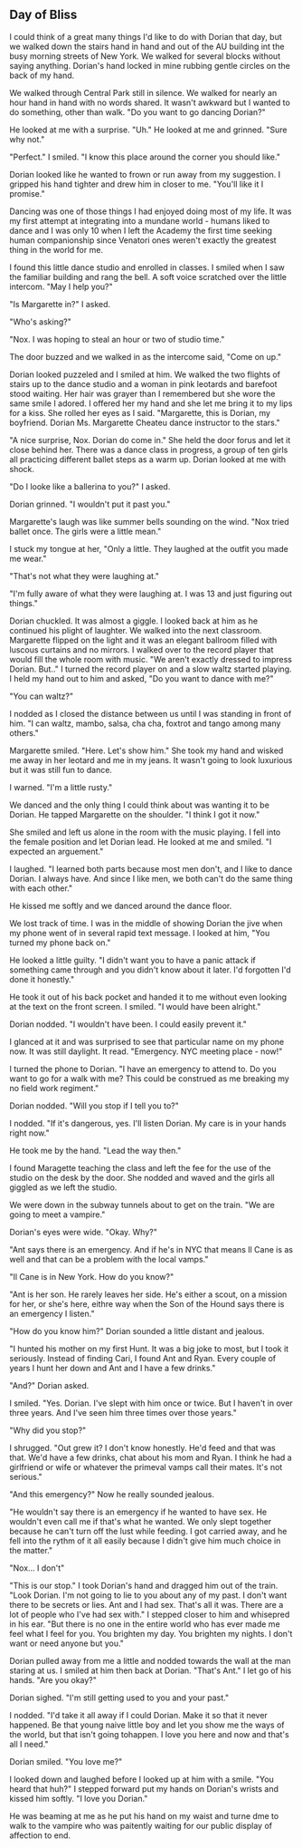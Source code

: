 ## Day of Bliss

I could think of a great many things I'd like to do with Dorian that day, but we walked down the stairs hand in hand and out of the AU building int the busy morning streets of New York.  We walked for several blocks without saying anything.  Dorian's hand locked in mine rubbing gentle circles on the back of my hand.

We walked through Central Park still in silence.  We walked for nearly an hour hand in hand with no words shared.  It wasn't awkward but I wanted to do something, other than walk.  "Do you want to go dancing Dorian?"

He looked at me with a surprise. "Uh."  He looked at me and grinned.  "Sure why not."

"Perfect."  I smiled.  "I know this place around the corner you should like."

Dorian looked like he wanted to frown or run away from my suggestion.  I gripped his hand tighter and drew him in closer to me.  "You'll like it I promise."

Dancing was one of those things I had enjoyed doing most of my life.  It was my first attempt at integrating into a mundane world - humans liked to dance and I was only 10 when I left the Academy the first time seeking human companionship since Venatori ones weren't exactly the greatest thing in the world for me.

I found this little dance studio and enrolled in classes.  I smiled when I saw the familiar building and rang the bell.  A soft voice scratched over the little intercom.  "May I help you?"

"Is Margarette in?"  I asked.

"Who's asking?"  

"Nox.  I was hoping to steal an hour or two of studio time."

The door buzzed and we walked in as the intercome said, "Come on up."

Dorian looked puzzeled and I smiled at him. We walked the two flights of stairs up to the dance studio and a woman in pink leotards and barefoot stood waiting.  Her hair was grayer than I remembered but she wore the same smile I adored.  I offered her my hand and she let me bring it to my lips for a kiss.  She rolled her eyes as I said.  "Margarette, this is Dorian, my boyfriend.  Dorian Ms. Margarette Cheateu dance instructor to the stars."

"A nice surprise, Nox.  Dorian do come in."  She held the door forus and let it close behind her.  There was a dance class in progress, a group of ten girls all practicing different ballet steps as a warm up.  Dorian looked at me with shock.

"Do I looke like a ballerina to you?"  I asked.

Dorian grinned.  "I wouldn't put it past you."

Margarette's laugh was like summer bells sounding on the wind.  "Nox tried ballet once.  The girls were a little mean."

I stuck my tongue at her, "Only a little.  They laughed at the outfit you made me wear."

"That's not what they were laughing at."

"I'm fully aware of what they were laughing at.  I was 13 and just figuring out things."

Dorian chuckled.  It was almost a giggle.  I looked back at him as he continued his plight of laughter.  We walked into the next classroom.  Margarette flipped on the light and it was an elegant ballroom filled with luscous curtains and no mirrors.  I walked over to the record player that would fill the whole room with music.  "We aren't exactly dressed to impress Dorian. But.." I turned the record player on and a slow waltz started playing.  I held my hand out to him and asked, "Do you want to dance with me?"

"You can waltz?"  

I nodded as I closed the distance between us until I was standing in front of him.  "I can waltz, mambo, salsa, cha cha, foxtrot and tango among many others."

Margarette smiled.  "Here.  Let's show him."  She took my hand and wisked me away in her leotard and me in my jeans.  It wasn't going to look luxurious but it was still fun to dance.

I warned.  "I'm a little rusty."

We danced and the only thing I could think about was wanting it to be Dorian.  He tapped Margarette on the shoulder.  "I think I got it now."

She smiled and left us alone in the room with the music playing.  I fell into the female position and let Dorian lead.  He looked at me and smiled.  "I expected an arguement."

I laughed.  "I learned both parts because most men don't, and I like to dance Dorian.  I always have.  And since I like men, we both can't do the same thing with each other."

He kissed me softly and we danced around the dance floor.

We lost track of time.  I was in the middle of showing Dorian the jive when my phone went of in several rapid text message.  I looked at him, "You turned my phone back on."

He looked a little guilty.  "I didn't want you to have a panic attack if something came through and you didn't know about it later.  I'd forgotten I'd done it honestly."

He took it out of his back pocket and handed it to me without even looking at the text on the front screen.  I smiled.  "I would have been alright."

Dorian nodded.  "I wouldn't have been.  I could easily prevent it."

I glanced at it and was surprised to see that particular name on my phone now.  It was still daylight.  It read.  "Emergency.  NYC meeting place - now!"

I turned the phone to Dorian.  "I have an emergency to attend to.  Do you want to go for a walk with me?  This could be construed as me breaking my no field work regiment."

Dorian nodded.  "Will you stop if I tell you to?"

I nodded.  "If it's dangerous, yes.  I'll listen Dorian.  My care is in your hands right now."

He took me by the hand.  "Lead the way then."

I found Maragette teaching the class and left the fee for the use of the studio on the desk by the door.  She nodded and waved and the girls all giggled as we left the studio.

We were down in the subway tunnels about to get on the train.  "We are going to meet a vampire."

Dorian's eyes were wide.  "Okay.  Why?"

"Ant says there is an emergency.  And if he's in NYC that means Il Cane is as well and that can be a problem with the local vamps."

"Il Cane is in New York.  How do you know?"

"Ant is her son.  He rarely leaves her side.  He's either a scout, on a mission for her, or she's here, eithre way when the Son of the Hound says there is an emergency I listen."

"How do you know him?"  Dorian sounded a little distant and jealous.

"I hunted his mother on my first Hunt.  It was a big joke to most, but I took it seriously.  Instead of finding Cari, I found Ant and Ryan.  Every couple of years I hunt her down and Ant and I have a few drinks."

"And?"  Dorian asked.

I smiled.  "Yes.  Dorian.  I've slept with him once or twice.  But I haven't in over three years.  And I've seen him three times over those years."

"Why did you stop?"

I shrugged.  "Out grew it?  I don't know honestly.  He'd feed and that was that.  We'd have a few drinks, chat about his mom and Ryan.  I think he had a girlfriend or wife or whatever the primeval vamps call their mates.  It's not serious."

"And this emergency?"  Now he really sounded jealous.

"He wouldn't say there is an emergency if he wanted to have sex.  He wouldn't even call me if that's what he wanted.  We only slept together because he can't turn off the lust while feeding.  I got carried away, and he fell into the rythm of it all easily because I didn't give him much choice in the matter."

"Nox... I don't"

"This is our stop."  I took Dorian's hand and dragged him out of the train.  "Look Dorian.  I'm not going to lie to you about any of my past.  I don't want there to be secrets or lies.  Ant and I had sex.  That's all it was.  There are a lot of people who I've had sex with."  I stepped closer to him and whisepred in his ear.  "But there is no one in the entire world who has ever made me feel what I feel for you.  You brighten my day.  You brighten my nights.  I don't want or need anyone but you."

Dorian pulled away from me a little and nodded towards the wall at the man staring at us.  I smiled at him then back at Dorian.  "That's Ant."  I let go of his hands.  "Are you okay?"

Dorian sighed.  "I'm still getting used to you and your past."

I nodded.  "I'd take it all away if I could Dorian.  Make it so that it never happened.  Be that young naive little boy and let you show me the ways of the world, but that isn't going tohappen.  I love you here and now and that's all I need."

Dorian smiled. "You love me?"

I looked down and laughed before I looked up at him with a smile. "You heard that huh?"  I stepped forward put my hands on Dorian's wrists and kissed him softly.  "I love you Dorian."

He was beaming at me as he put his hand on my waist and turne dme to walk to the vampire who was paitently waiting for our public display of affection to end.